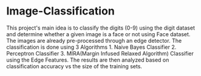 # Image-Classification
This project's main idea is to classify the digits (0-9) using the digit dataset and determine whether a given image is a face or not using Face dataset. The images are already pre-processed through an edge detector.
The classification is done using 3 Algorithms 1. Naive Bayes Classifier 2. Perceptron Classifier 3. MIRA(Margin Infused Relaxed Algorithm) Classifier using the Edge Features. 
The results are then analyzed based on classification accuracy vs the size of the training sets.
